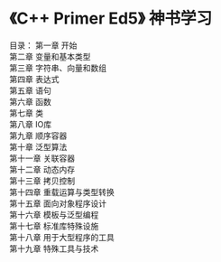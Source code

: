 # 《C++ Primer Ed5》 神书学习
目录：
第一章 开始  
第二章 变量和基本类型  
第三章 字符串、向量和数组  
第四章 表达式  
第五章 语句  
第六章 函数  
第七章 类  
第八章 IO库  
第九章 顺序容器  
第十章 泛型算法  
第十一章 关联容器  
第十二章 动态内存  
第十三章 拷贝控制  
第十四章 重载运算与类型转换  
第十五章 面向对象程序设计  
第十六章 模板与泛型编程  
第十七章 标准库特殊设施  
第十八章 用于大型程序的工具  
第十九章 特殊工具与技术  
